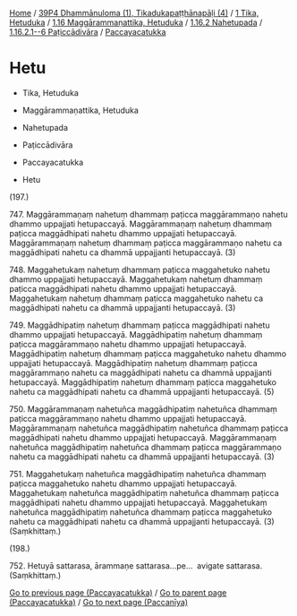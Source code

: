 
[Home](/) / [39P4 Dhammānuloma (1), Tikadukapaṭṭhānapāḷi (4)](../../../../...md) / [1 Tika, Hetuduka](../../../...md) / [1.16 Maggārammaṇattika, Hetuduka](../../...md) / [1.16.2 Nahetupada](../...md) / [1.16.2.1--6 Paṭiccādivāra](...md) / [Paccayacatukka](../39P4/1/1.16/1.16.2/1.16.2.1--6/Paccayacatukka.md)

# Hetu

* Tika, Hetuduka

* Maggārammaṇattika, Hetuduka

* Nahetupada

* Paṭiccādivāra

* Paccayacatukka

* Hetu

(197.)

747\. Maggārammaṇaṃ nahetuṃ dhammaṃ paṭicca maggārammaṇo nahetu dhammo uppajjati hetupaccayā. Maggārammaṇaṃ nahetuṃ dhammaṃ paṭicca maggādhipati nahetu dhammo uppajjati hetupaccayā. Maggārammaṇaṃ nahetuṃ dhammaṃ paṭicca maggārammaṇo nahetu ca maggādhipati nahetu ca dhammā uppajjanti hetupaccayā. (3)

748\. Maggahetukaṃ nahetuṃ dhammaṃ paṭicca maggahetuko nahetu dhammo uppajjati hetupaccayā. Maggahetukaṃ nahetuṃ dhammaṃ paṭicca maggādhipati nahetu dhammo uppajjati hetupaccayā. Maggahetukaṃ nahetuṃ dhammaṃ paṭicca maggahetuko nahetu ca maggādhipati nahetu ca dhammā uppajjanti hetupaccayā. (3)

749\. Maggādhipatiṃ nahetuṃ dhammaṃ paṭicca maggādhipati nahetu dhammo uppajjati hetupaccayā. Maggādhipatiṃ nahetuṃ dhammaṃ paṭicca maggārammaṇo nahetu dhammo uppajjati hetupaccayā. Maggādhipatiṃ nahetuṃ dhammaṃ paṭicca maggahetuko nahetu dhammo uppajjati hetupaccayā. Maggādhipatiṃ nahetuṃ dhammaṃ paṭicca maggārammaṇo nahetu ca maggādhipati nahetu ca dhammā uppajjanti hetupaccayā. Maggādhipatiṃ nahetuṃ dhammaṃ paṭicca maggahetuko nahetu ca maggādhipati nahetu ca dhammā uppajjanti hetupaccayā. (5)

750\. Maggārammaṇaṃ nahetuñca maggādhipatiṃ nahetuñca dhammaṃ paṭicca maggārammaṇo nahetu dhammo uppajjati hetupaccayā. Maggārammaṇaṃ nahetuñca maggādhipatiṃ nahetuñca dhammaṃ paṭicca maggādhipati nahetu dhammo uppajjati hetupaccayā. Maggārammaṇaṃ nahetuñca maggādhipatiṃ nahetuñca dhammaṃ paṭicca maggārammaṇo nahetu ca maggādhipati nahetu ca dhammā uppajjanti hetupaccayā. (3)

751\. Maggahetukaṃ nahetuñca maggādhipatiṃ nahetuñca dhammaṃ paṭicca maggahetuko nahetu dhammo uppajjati hetupaccayā. Maggahetukaṃ nahetuñca maggādhipatiṃ nahetuñca dhammaṃ paṭicca maggādhipati nahetu dhammo uppajjati hetupaccayā. Maggahetukaṃ nahetuñca maggādhipatiṃ nahetuñca dhammaṃ paṭicca maggahetuko nahetu ca maggādhipati nahetu ca dhammā uppajjanti hetupaccayā. (3) (Saṃkhittaṃ.)

(198.)

752\. Hetuyā sattarasa, ārammaṇe sattarasa…pe…  avigate sattarasa. (Saṃkhittaṃ.)

[Go to previous page (Paccayacatukka)](../39P4/1/1.16/1.16.2/1.16.2.1--6/Paccayacatukka.md) / [Go to parent page (Paccayacatukka)](../39P4/1/1.16/1.16.2/1.16.2.1--6/Paccayacatukka.md) / [Go to next page (Paccanīya)](../Paccaniya.md)


